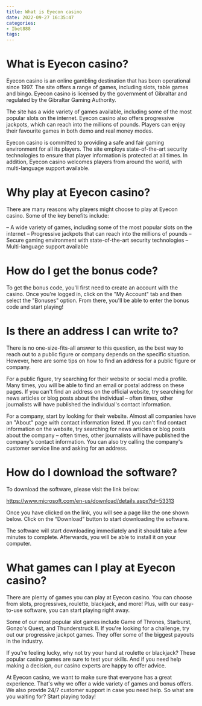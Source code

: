 ```yaml
---
title: What is Eyecon casino
date: 2022-09-27 16:35:47
categories:
- Ibet888
tags:
---
```



#  What is Eyecon casino?

Eyecon casino is an online gambling destination that has been operational since 1997. The site offers a range of games, including slots, table games and bingo. Eyecon casino is licensed by the government of Gibraltar and regulated by the Gibraltar Gaming Authority.

The site has a wide variety of games available, including some of the most popular slots on the internet. Eyecon casino also offers progressive jackpots, which can reach into the millions of pounds. Players can enjoy their favourite games in both demo and real money modes.

Eyecon casino is committed to providing a safe and fair gaming environment for all its players. The site employs state-of-the-art security technologies to ensure that player information is protected at all times. In addition, Eyecon casino welcomes players from around the world, with multi-language support available.

# Why play at Eyecon casino?

There are many reasons why players might choose to play at Eyecon casino. Some of the key benefits include:

– A wide variety of games, including some of the most popular slots on the internet
– Progressive jackpots that can reach into the millions of pounds
– Secure gaming environment with state-of-the-art security technologies
– Multi-language support available

#  How do I get the bonus code?

To get the bonus code, you'll first need to create an account with the casino. Once you're logged in, click on the "My Account" tab and then select the "Bonuses" option. From there, you'll be able to enter the bonus code and start playing!

#  Is there an address I can write to?

There is no one-size-fits-all answer to this question, as the best way to reach out to a public figure or company depends on the specific situation. However, here are some tips on how to find an address for a public figure or company.

For a public figure, try searching for their website or social media profile. Many times, you will be able to find an email or postal address on these pages. If you can't find an address on the official website, try searching for news articles or blog posts about the individual – often times, other journalists will have published the individual's contact information.

For a company, start by looking for their website. Almost all companies have an "About" page with contact information listed. If you can't find contact information on the website, try searching for news articles or blog posts about the company – often times, other journalists will have published the company's contact information. You can also try calling the company's customer service line and asking for an address.

#  How do I download the software?

To download the software, please visit the link below:

https://www.microsoft.com/en-us/download/details.aspx?id=53313

Once you have clicked on the link, you will see a page like the one shown below. Click on the “Download” button to start downloading the software.

The software will start downloading immediately and it should take a few minutes to complete. Afterwards, you will be able to install it on your computer.

#  What games can I play at Eyecon casino?

There are plenty of games you can play at Eyecon casino. You can choose from slots, progressives, roulette, blackjack, and more! Plus, with our easy-to-use software, you can start playing right away.

Some of our most popular slot games include Game of Thrones, Starburst, Gonzo's Quest, and Thunderstruck II. If you're looking for a challenge, try out our progressive jackpot games. They offer some of the biggest payouts in the industry.

If you're feeling lucky, why not try your hand at roulette or blackjack? These popular casino games are sure to test your skills. And if you need help making a decision, our casino experts are happy to offer advice.

At Eyecon casino, we want to make sure that everyone has a great experience. That's why we offer a wide variety of games and bonus offers. We also provide 24/7 customer support in case you need help. So what are you waiting for? Start playing today!